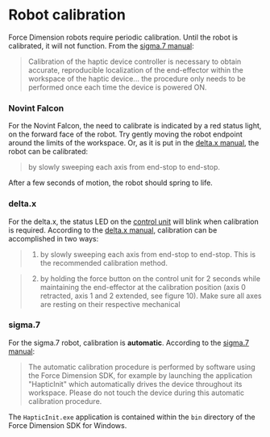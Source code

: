 
<!-- License

Copyright 2022-2023 Neuromechatronics Lab, Carnegie Mellon University (a.whit)

Created by: a. whit. (nml@whit.contact)

This Source Code Form is subject to the terms of the Mozilla Public
License, v. 2.0. If a copy of the MPL was not distributed with this
file, You can obtain one at https://mozilla.org/MPL/2.0/.
-->


# Robot calibration

Force Dimension robots require periodic calibration. Until the robot is 
calibrated, it will not function. From the [sigma.7 manual][sigma_7_manual_20]:

> Calibration of the haptic device controller is necessary to obtain accurate, 
  reproducible localization of the end-effector within the workspace of the 
  haptic device... the procedure only needs to be performed once each time the 
  device is powered ON.

[sigma_7_manual_20]: http://downloads.forcedimension.com/sdk/doc/fdsdk-3.14.0/user%20manual%20-%20sigma.7.pdf#page=20

### Novint Falcon

For the Novint Falcon, the need to calibrate is indicated by a red status 
light, on the forward face of the robot. Try gently moving the robot endpoint 
around the limits of the workspace. Or, as it is put in the 
[delta.x manual][delta_x_manual_17], the robot can be calibrated:

> by slowly sweeping each axis from end-stop to end-stop.

After a few seconds of motion, the robot should spring to life.

[delta_x_manual_17]: http://downloads.forcedimension.com/sdk/doc/fdsdk-3.14.0/user%20manual%20-%20delta.x.pdf#page=17

### delta.x

For the delta.x, the status LED on the [control unit][delta_x_manual_16] will 
blink when calibration is required. According to the 
[delta.x manual][delta_x_manual_17], calibration can be accomplished in two 
ways:

> 1. by slowly sweeping each axis from end-stop to end-stop. This is the 
  recommended calibration method.

> 2. by holding the force button on the control unit for 2 seconds while 
  maintaining the end-effector at the calibration position (axis 0 retracted, 
  axis 1 and 2 extended, see figure 10). Make sure all axes are resting on 
  their respective mechanical

[delta_x_manual_16]: http://downloads.forcedimension.com/sdk/doc/fdsdk-3.14.0/user%20manual%20-%20delta.x.pdf#page=16

### sigma.7

For the sigma.7 robot, calibration is **automatic**. According to the 
[sigma.7 manual][sigma_7_manual_20]:

> The automatic calibration procedure is performed by software using the Force 
  Dimension SDK, for example by launching the application "HapticInit" which 
  automatically drives the device throughout its workspace. Please do not touch 
  the device during this automatic calibration procedure.

The ``HapticInit.exe`` application is contained within the ``bin`` directory of the Force Dimension SDK for Windows.


